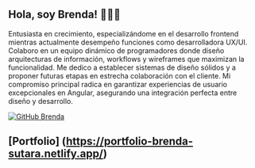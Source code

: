 <h2>Hola, soy Brenda! 👨🏻‍💻</h2>
<p>Entusiasta en crecimiento, especializándome en el desarrollo frontend mientras actualmente desempeño funciones como desarrolladora UX/UI. Colaboro en un equipo dinámico de programadores donde diseño arquitecturas de información, workflows y wireframes que maximizan la funcionalidad. Me dedico a establecer sistemas de diseño sólidos y a proponer futuras etapas en estrecha colaboración con el cliente. Mi compromiso principal radica en garantizar experiencias de usuario excepcionales en Angular, asegurando una integración perfecta entre diseño y desarrollo.</p>

[![GitHub Brenda](https://img.shields.io/github/followers/brendasutara?label=follow&style=social)](https://github.com/brendasutara)

## [Portfolio] (https://portfolio-brenda-sutara.netlify.app/)

<!--
**brendasutara/brendasutara** is a ✨ _special_ ✨ repository because its `README.md` (this file) appears on your GitHub profile.

Here are some ideas to get you started:

- 🔭 I’m currently working on ...
- 🌱 I’m currently learning ...
- 👯 I’m looking to collaborate on ...
- 🤔 I’m looking for help with ...
- 💬 Ask me about ...
- 📫 How to reach me: ...
- 😄 Pronouns: ...
- ⚡ Fun fact: ...
-->
